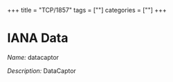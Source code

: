 +++
title = "TCP/1857"
tags = [""]
categories = [""]
+++

# IANA Data

_Name:_ datacaptor

_Description:_ DataCaptor

